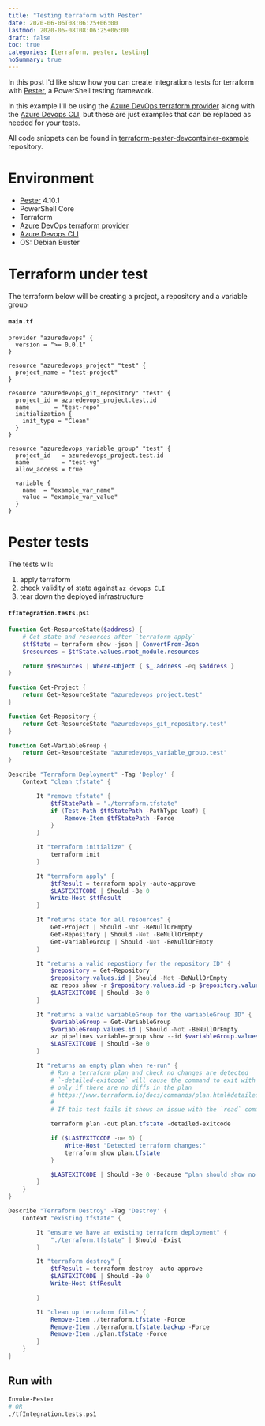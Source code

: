 ```yaml
---
title: "Testing terraform with Pester"
date: 2020-06-06T08:06:25+06:00
lastmod: 2020-06-08T08:06:25+06:00
draft: false
toc: true
categories: [terraform, pester, testing]
noSummary: true
---
```


In this post I'd like show how you can create integrations tests for terraform with [Pester](https://github.com/pester/Pester), a PowerShell testing framework.

In this example I'll be using the [Azure DevOps terraform provider](https://www.terraform.io/docs/providers/azuredevops/index.html) along with the [Azure Devops CLI](https://docs.microsoft.com/en-us/azure/devops/cli/?view=azure-devops), but these are just examples that can be replaced as needed for your tests.

All code snippets can be found in [terraform-pester-devcontainer-example](https://github.com/EliiseS/terraform-pester-devcontainer-example) repository.

# Environment

- [Pester](https://github.com/pester/Pester) 4.10.1
- PowerShell Core
- Terraform
- [Azure DevOps terraform provider](https://www.terraform.io/docs/providers/azuredevops/index.html)
- [Azure Devops CLI](https://docs.microsoft.com/en-us/azure/devops/cli/?view=azure-devops)
- OS: Debian Buster

# Terraform under test

The terraform below will be creating a project, a repository and a variable group

#### **`main.tf`**

```hcl
provider "azuredevops" {
  version = ">= 0.0.1"
}

resource "azuredevops_project" "test" {
  project_name = "test-project"
}

resource "azuredevops_git_repository" "test" {
  project_id = azuredevops_project.test.id
  name       = "test-repo"
  initialization {
    init_type = "Clean"
  }
}

resource "azuredevops_variable_group" "test" {
  project_id   = azuredevops_project.test.id
  name         = "test-vg"
  allow_access = true

  variable {
    name  = "example_var_name"
    value = "example_var_value"
  }
}
```

# Pester tests

The tests will:

1. apply terraform
1. check validity of state against `az devops CLI`
1. tear down the deployed infrastructure

#### **`tfIntegration.tests.ps1`**

```powershell
function Get-ResourceState($address) {
    # Get state and resources after `terraform apply`
    $tfState = terraform show -json | ConvertFrom-Json
    $resources = $tfState.values.root_module.resources

    return $resources | Where-Object { $_.address -eq $address }
}

function Get-Project {
    return Get-ResourceState "azuredevops_project.test"
}

function Get-Repository {
    return Get-ResourceState "azuredevops_git_repository.test"
}

function Get-VariableGroup {
    return Get-ResourceState "azuredevops_variable_group.test"
}

Describe "Terraform Deployment" -Tag 'Deploy' {
    Context "clean tfstate" {

        It "remove tfstate" {
            $tfStatePath = "./terraform.tfstate"
            if (Test-Path $tfStatePath -PathType leaf) {
                Remove-Item $tfStatePath -Force
            }
        }

        It "terraform initialize" {
            terraform init
        }

        It "terraform apply" {
            $tfResult = terraform apply -auto-approve
            $LASTEXITCODE | Should -Be 0
            Write-Host $tfResult
        }

        It "returns state for all resources" {
            Get-Project | Should -Not -BeNullOrEmpty
            Get-Repository | Should -Not -BeNullOrEmpty
            Get-VariableGroup | Should -Not -BeNullOrEmpty
        }

        It "returns a valid repostiory for the repository ID" {
            $repository = Get-Repository
            $repository.values.id | Should -Not -BeNullOrEmpty
            az repos show -r $repository.values.id -p $repository.values.project_id --org ${env:AZDO_ORG_SERVICE_URL}
            $LASTEXITCODE | Should -Be 0
        }

        It "returns a valid variableGroup for the variableGroup ID" {
            $variableGroup = Get-VariableGroup
            $variableGroup.values.id | Should -Not -BeNullOrEmpty
            az pipelines variable-group show --id $variableGroup.values.id -p $variableGroup.values.project_id --org ${env:AZDO_ORG_SERVICE_URL}
            $LASTEXITCODE | Should -Be 0
        }

        It "returns an empty plan when re-run" {
            # Run a terraform plan and check no changes are detected
            # `-detailed-exitcode` will cause the command to exit with 0 exit code
            # only if there are no diffs in the plan
            # https://www.terraform.io/docs/commands/plan.html#detailed-exitcode
            #
            # If this test fails it shows an issue with the `read` command returning different data between calls.

            terraform plan -out plan.tfstate -detailed-exitcode

            if ($LASTEXITCODE -ne 0) {
                Write-Host "Detected terraform changes:"
                terraform show plan.tfstate
            }

            $LASTEXITCODE | Should -Be 0 -Because "plan should show no changes"
        }
    }
}

Describe "Terraform Destroy" -Tag 'Destroy' {
    Context "existing tfstate" {

        It "ensure we have an existing terraform deployment" {
            "./terraform.tfstate" | Should -Exist
        }

        It "terraform destroy" {
            $tfResult = terraform destroy -auto-approve
            $LASTEXITCODE | Should -Be 0
            Write-Host $tfResult

        }

        It "clean up terraform files" {
            Remove-Item ./terraform.tfstate -Force
            Remove-Item ./terraform.tfstate.backup -Force
            Remove-Item ./plan.tfstate -Force
        }
    }
}
```

## Run with

```sh
Invoke-Pester
# OR
./tfIntegration.tests.ps1
```
